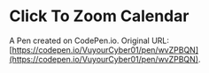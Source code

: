 # Click To Zoom Calendar

A Pen created on CodePen.io. Original URL: [https://codepen.io/VuyourCyber01/pen/wvZPBQN](https://codepen.io/VuyourCyber01/pen/wvZPBQN).

